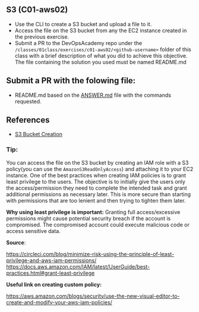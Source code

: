 ## S3 (C01-aws02)

- Use the CLI to create a S3 bucket and upload a file to it.
- Access the file on the S3 bucket from any the EC2 instance created in the previous exercise.
- Submit a PR to the DevOpsAcademy repo under the `/classes/01class/exercises/c01-aws02/<github-username>` folder of this class with a brief description of what you did to achieve this objective. The file containing the solution you used must be named README.md

## Submit a PR with the folowing file:
- README.md based on the [ANSWER.md](ANSWER.md) file with the commands requested. 

## References
- [S3 Bucket Creation](https://docs.aws.amazon.com/cli/latest/reference/s3/mb.html)


### Tip:
You can access the file on the S3 bucket by creating an IAM role with a S3 policy(you can use the `AmazonS3ReadOnlyAccess`) and attaching it to your EC2 instance. One of the best practices when creating IAM policies is to grant least privilege to the users. The objective is to initially give the users only the access/permission they need to complete the intended task and grant additional permissions as necessary later. This is more secure than starting with permissions that are too lenient and then trying to tighten them later. 


**Why using least privilege is important:**
Granting full access/excessive permissions might cause potential security breach if the account is compromised. The compromised account could execute malicious code or access sensitive data. 


**Source**: 

https://circleci.com/blog/minimize-risk-using-the-principle-of-least-privilege-and-aws-iam-permissions/
https://docs.aws.amazon.com/IAM/latest/UserGuide/best-practices.html#grant-least-privilege


**Useful link on creating custom policy:**

https://aws.amazon.com/blogs/security/use-the-new-visual-editor-to-create-and-modify-your-aws-iam-policies/